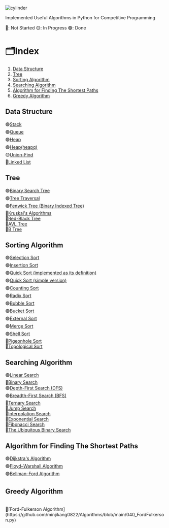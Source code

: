 ![cylinder](https://capsule-render.vercel.app/api?type=cylinder&color=auto&text=Algorithms&fontAlignY=45&fontSize=40&height=170&animation=blinking&desc=in%20Python&descAlignY=70)

Implemented Useful Algorithms in Python for Competitive Programming

🔴: Not Started
🟡: In Progress
🟢: Done

# 🗂️Index
1. [Data Structure](#Data-Structure)
2. [Tree](#Tree)
3. [Sorting Algorithm](#Sorting-Algorithm)
4. [Searching Algorithm](#Searching-Algorithm)
5. [Algorithm for Finding The Shortest Paths](#Algorithm-for-Finding-The-Shortest-Paths)
6. [Greedy Algorithm](#Greedy-Algorithm)



## Data Structure
🟢[Stack](https://github.com/minjikang0822/Algorithms/blob/master/001_Stack.py)
</br>
🟢[Queue](https://github.com/minjikang0822/Algorithms/blob/master/002_Queue.py)
</br>
🟢[Heap](https://github.com/minjikang0822/Algorithms/blob/master/003_Heap.py)
</br>
🟢[Heap(heapq)](https://github.com/minjikang0822/Algorithms/blob/master/004_Heap(heapq).py)
</br>
🟡[Union-Find](https://github.com/minjikang0822/Algorithms/blob/main/018_UnionFind.py)
</br>
🔴[Linked List](https://github.com/minjikang0822/Algorithms/blob/main/039_LinkedList.py)



## Tree
🟢[Binary Search Tree](https://github.com/minjikang0822/Algorithms/blob/master/005_BinarySearchTree.py)
</br>
🟢[Tree Traversal](https://github.com/minjikang0822/Algorithms/blob/master/006_TreeTraversal.py)
</br>
🟢[Fenwick Tree (Binary Indexed Tree)](https://github.com/minjikang0822/Algorithms/blob/master/007_FenwickTree.py)
</br>
🔴[Kruskal's Algorithms](https://github.com/minjikang0822/Algorithms/blob/main/019_Kruskals.py)
</br>
🔴[Red-Black Tree](https://github.com/minjikang0822/Algorithms/blob/main/036_RedBlackTree.py)
</br>
🔴[AVL Tree](https://github.com/minjikang0822/Algorithms/blob/main/037_AVLTree.py)
</br>
🔴[B Tree](https://github.com/minjikang0822/Algorithms/blob/main/038_BTree.py)



## Sorting Algorithm
🟢[Selection Sort](https://github.com/minjikang0822/Algorithms/blob/master/008_SelectionSort.py)
</br>
🟢[Insertion Sort](https://github.com/minjikang0822/Algorithms/blob/master/009_InsertionSort.py)
</br>
🟢[Quick Sort (implemented as its definition)](https://github.com/minjikang0822/Algorithms/blob/master/010_QuickSort.py)
</br>
🟢[Quick Sort (simple version)](https://github.com/minjikang0822/Algorithms/blob/master/011_QuickSort(simple).py)
</br>
🟢[Counting Sort](https://github.com/minjikang0822/Algorithms/blob/master/012_CountingSort.py)
</br>
🟢[Radix Sort](https://github.com/minjikang0822/Algorithms/blob/main/021_RadixSort.py)
</br>
🟢[Bubble Sort](https://github.com/minjikang0822/Algorithms/blob/main/022_BubbleSort.py)
</br>
🟢[Bucket Sort](https://github.com/minjikang0822/Algorithms/blob/main/025_BucketSort.py)
</br>
🟢[External Sort](https://github.com/minjikang0822/Algorithms/blob/main/027_ExternalSort.py)
</br>
🟢[Merge Sort](https://github.com/minjikang0822/Algorithms/blob/main/023_MergeSort.py)
</br>
🟢[Shell Sort](https://github.com/minjikang0822/Algorithms/blob/main/024_ShellSort.py)
</br>
🔴[Pigeonhole Sort]()
</br>
🔴[Topological Sort](https://github.com/minjikang0822/Algorithms/blob/main/020_TopologicalSort.py)



## Searching Algorithm
🟢[Linear Search](https://github.com/minjikang0822/Algorithms/blob/main/026_LinearSearch.py)
</br>
🔴[Binary Search]()
</br>
🟢[Depth-First Search (DFS)](https://github.com/minjikang0822/Algorithms/blob/main/013_DepthFirstSearch(DFS).py)
</br>
🟢[Breadth-First Search (BFS)](https://github.com/minjikang0822/Algorithms/blob/main/014_BreadthFirstSearch(BFS).py)
</br>
🔴[Ternary Search]()
</br>
🔴[Jump Search]()
</br>
🔴[Interpolation Search]()
</br>
🔴[Exponential Search]()
</br>
🔴[Fibonacci Search]()
</br>
🔴[The Ubiquitous Binary Search]()



## Algorithm for Finding The Shortest Paths
🟢[Dijkstra's Algorithm](https://github.com/minjikang0822/Algorithms/blob/main/015_Dijkstras.py)
</br>
🟢[Floyd–Warshall Algorithm](https://github.com/minjikang0822/Algorithms/blob/main/016_FloydWarshall.py)
</br>
🟢[Bellman–Ford Algorithm](https://github.com/minjikang0822/Algorithms/blob/main/017_BellmanFord.py)



## Greedy Algorithm
</br>
🔴[Ford-Fulkerson Algorithm](https://github.com/minjikang0822/Algorithms/blob/main/040_FordFulkerson.py)
